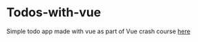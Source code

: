 # Todos-with-vue
Simple todo app made with vue as part of Vue crash course <a href="https://www.youtube.com/watch?v=Wy9q22isx3U">here</a>
